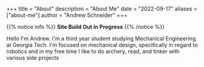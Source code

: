 +++
title = "About"
description = "About Me"
date = "2022-09-17"
aliases = ["about-me"]
author = "Andrew Schneider"
+++

{{% notice info %}}
**Site Build Out in Progress**
{{% /notice %}}


Hello
I'm Andrew. I'm a third year student studying Mechanical Engineering at Georgia Tech. I'm focused on mechanical design, specifically in regard to robotics and in my free time I like to do archery, read, and tinker with various side projects